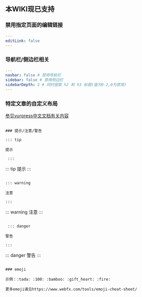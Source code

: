 ## 本WIKI现已支持

### 禁用指定页面的编辑链接

```yaml
---
editLink: false
---
```

### 导航栏/侧边栏相关

```yaml
---
navbar: false # 禁用导航栏
sidebar: false # 禁用侧边栏
sidebarDepth: 2 # 同时提取 h2 和 h3 标题(值为0-2,0为禁用)
---
```

### 特定文章的自定义布局

[参见vurpress中文文档有关内容](https://www.vuepress.cn/theme/default-theme-config.html#%E7%89%B9%E5%AE%9A%E9%A1%B5%E9%9D%A2%E7%9A%84%E8%87%AA%E5%AE%9A%E4%B9%89%E5%B8%83%E5%B1%80)

```

### 提示/注意/警告

::: tip 

提示

 ::: 

```
::: tip 
提示
::: 
```

::: warning

注意

:::

```
::: warning
注意
::: 
```

 ::: danger

警告

:::

```
::: danger
警告
:::
```

### emoji

示例：:tada: :100: :bamboo: :gift_heart: :fire:

更多emoji请见https://www.webfx.com/tools/emoji-cheat-sheet/


